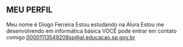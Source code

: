 ## MEU PERFIL
Meu nome é Diogo Ferreira
Estou estudando na Alura
Estou me desenvolvendo em informática básica
VOCÊ pode entrar em contato comigo
00001113549208sp@al.educacao.sp.gov.br

<!--
**D10G0FP/D10G0FP** is a ✨ _special_ ✨ repository because its `README.md` (this file) appears on your GitHub profile.

Here are some ideas to get you started:

- 🔭 I’m currently working on ...
- 🌱 I’m currently learning ...
- 👯 I’m looking to collaborate on ...
- 🤔 I’m looking for help with ...
- 💬 Ask me about ...
- 📫 How to reach me: ...
- 😄 Pronouns: ...
- ⚡ Fun fact: ...
-->
